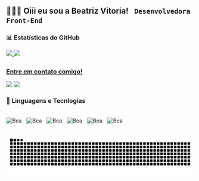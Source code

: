 ## 👩🏻‍💻 Oiii eu sou a Beatriz Vitoria! **` Desenvolvedora Front-End`**


<div>
  <h3 align="left"> 📊  Estatísticas do GitHub</h3>
  <a href="https://github.com/beatrizvitoriaa">
  <img height="180em" src="https://github-readme-stats.vercel.app/api?username=beatrizvitoriaa&show_icons=true&theme=dracula&include_all_commits=true&count_private=true"/>
  <img height="180em" src="https://github-readme-stats.vercel.app/api/top-langs/?username=beatrizvitoriaa&layout=compact&langs_count=16&theme=dracula"/>
</div>

##

<img align="right" alt="" height="190px" src="https://github.com/user-attachments/assets/70dfeb6f-f589-43dc-8c4b-ace73b3e795e">

<h3 align="left">Entre em contato comigo!</h3>
  <a href="https://www.linkedin.com/in/beatrizvr/" target="_blank"><img src="https://img.shields.io/badge/-LinkedIn-%230077B5?style=for-the-badge&logo=linkedin&logoColor=white" target="_blank"></a> 
  <a href="https://www.instagram.com/beatriz_vitoriaa/" target="_blank"><img src="https://img.shields.io/badge/-Instagram-%23E4405F?style=for-the-badge&logo=instagram&logoColor=white" target="_blank"></a>

<h3 align="left">  🤖  Linguagens e Tecnlogias </h3>
<div style="display: inline_block"><br>
  <img align="center" alt="Bea" height="30" widht="40" src="https://cdn.jsdelivr.net/gh/devicons/devicon@latest/icons/html5/html5-original.svg"  />
  <img width="5" />
  <img align="center" alt="Bea" height="30" widht="40" src="https://cdn.jsdelivr.net/gh/devicons/devicon@latest/icons/css3/css3-original.svg"   />
  <img width="5" />
  <img align="center" alt="Bea" height="30" widht="40" src="https://cdn.jsdelivr.net/gh/devicons/devicon@latest/icons/javascript/javascript-original.svg"  />
  <img width="5" />
  <img align="center" alt="Bea" height="30" widht="40" src="https://cdn.jsdelivr.net/gh/devicons/devicon@latest/icons/typescript/typescript-original.svg"  />
  <img width="5" />
  <img align="center" alt="Bea" height="30" widht="40" src="https://cdn.jsdelivr.net/gh/devicons/devicon@latest/icons/angular/angular-original.svg"  />
  <img width="5" />
  <img align="center" alt="Bea" height="30" widht="40" src="https://cdn.jsdelivr.net/gh/devicons/devicon@latest/icons/git/git-original.svg"  />
  <img width="5" />
</div>

##


<picture align="center">
  <source srcset="https://raw.githubusercontent.com/beatrizvitoriaa/beatrizvitoriaa/output/github-contribution-grid-snake-dark.svg">
  <source srcset="https://raw.githubusercontent.com/beatrizvitoriaa/beatrizvitoriaa/output/github-contribution-grid-snake-dark.svg">
  <img align="center" alt="github contribution grid snake animation" src="https://raw.githubusercontent.com/beatrizvitoriaa/beatrizvitoriaa/output/github-contribution-grid-snake.svg">
</picture>
